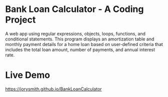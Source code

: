 # Bank Loan Calculator - A Coding Project
A web app using regular expressions, objects, loops, functions, and conditional statements. 
This program displays an amortization table and monthly payment details for a home loan based on user-defined criteria that includes the total loan amount, number of payments, and annual interest rate.

# Live Demo
https://jorysmith.github.io/BankLoanCalculator
